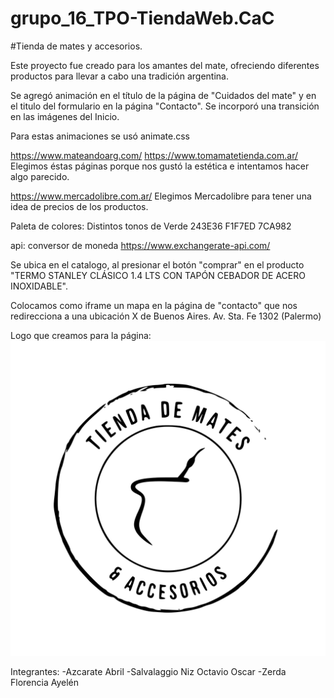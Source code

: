 # grupo_16_TPO-TiendaWeb.CaC

#Tienda de mates y accesorios.

Este proyecto fue creado para los amantes del mate, ofreciendo diferentes productos para llevar a cabo una tradición argentina.


Se agregó animación en el título de la página de "Cuidados del mate" y en el titulo del formulario en la página "Contacto".
Se incorporó una transición en las imágenes del Inicio.

Para estas animaciones se usó animate.css


https://www.mateandoarg.com/
https://www.tomamatetienda.com.ar/
Elegimos éstas páginas porque nos gustó la estética e intentamos hacer algo parecido.

https://www.mercadolibre.com.ar/
Elegimos Mercadolibre para tener una idea de precios de los productos.


Paleta de colores: Distintos tonos de Verde
243E36
F1F7ED
7CA982

api: conversor de moneda
https://www.exchangerate-api.com/

Se ubica en el catalogo, al presionar el botón "comprar" en el producto "TERMO STANLEY CLÁSICO 1.4 LTS CON TAPÓN CEBADOR DE ACERO INOXIDABLE".

Colocamos como iframe un mapa en la página de "contacto" que nos redirecciona a una ubicación X de Buenos Aires. 
Av. Sta. Fe 1302 (Palermo)


Logo que creamos para la página:
![Screenshoot](./assets/logo3.svg) 


Integrantes:
-Azcarate Abril
-Salvalaggio Niz Octavio Oscar
-Zerda Florencia Ayelén


